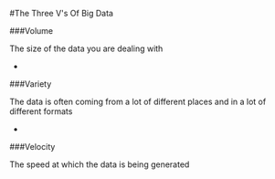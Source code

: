 #The Three V's Of Big Data

###Volume

The size of the data you are dealing with

-

###Variety

The data is often coming from a lot of different places and in a lot of different formats

-

###Velocity

The speed at which the data is being generated